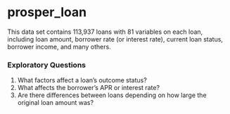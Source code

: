 # prosper_loan

This data set contains 113,937 loans with 81 variables on each loan, including loan amount, borrower rate (or interest rate),
current loan status, borrower income, and many others.

### Exploratory Questions
1. What factors affect a loan’s outcome status?
2. What affects the borrower’s APR or interest rate?
3. Are there differences between loans depending on how large the original loan amount was?
